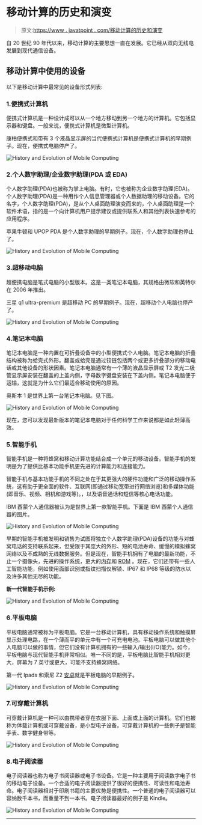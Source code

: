 # 移动计算的历史和演变

> 原文:[https://www . javatpoint . com/移动计算的历史和演变](https://www.javatpoint.com/history-and-evolution-of-mobile-computing)

自 20 世纪 90 年代以来，移动计算的主要思想一直在发展。它已经从双向无线电发展到现代通信设备。

## 移动计算中使用的设备

以下是移动计算中最常见的设备形式列表:

### 1.便携式计算机

便携式计算机是一种设计成可以从一个地方移动到另一个地方的计算机。它包括显示器和键盘。一般来说，便携式计算机是微型计算机。

康柏便携式和带有 3 个液晶显示屏的当代便携式计算机是便携式计算机的早期例子。现在，便携式电脑停产了。

![History and Evolution of Mobile Computing](../Images/4f22abb772f95f8f2880a87694ccc64b.png)

### 2.个人数字助理/企业数字助理(PDA 或 EDA)

个人数字助理(PDA)也被称为掌上电脑。有时，它也被称为企业数字助理(EDA)。个人数字助理(PDA)是一种用作个人信息管理器或个人数据助理的移动设备。它的名字，个人数字助理(PDA)，是从个人桌面助理演变而来的，个人桌面助理是一个软件术语，指的是一个向计算机用户提示建议或提供联系人和其他列表快速参考的应用程序。

苹果牛顿和 UPOP PDA 是个人数字助理的早期例子。现在，个人数字助理也停止了。

![History and Evolution of Mobile Computing](../Images/4fb0208fd3734cf1dd58d9a68ac3ba01.png)

### 3.超移动电脑

超便携电脑是笔式电脑的小型版本。这是一类笔记本电脑，其规格由微软和英特尔在 2006 年推出。

三星 q1 ultra-premium 是超移动 PC 的早期例子。现在，超移动个人电脑也停产了。

![History and Evolution of Mobile Computing](../Images/8b7f428074eae090e30d5662a4427cf3.png)

### 4.笔记本电脑

笔记本电脑是一种内置在可折叠设备中的小型便携式个人电脑。笔记本电脑的折叠结构被称为蛤壳式外形。翻盖或蛤壳是通过铰链包括两个或更多折叠部分的移动电话或其他设备的形状因素。笔记本电脑通常有一个薄的液晶显示屏或 T2 发光二极管显示屏安装在翻盖的上盖内侧，字母数字键盘安装在下盖内侧。笔记本电脑便于运输，这就是为什么它们最适合移动使用的原因。

奥斯本 1 是世界上第一台笔记本电脑。见下图。

![History and Evolution of Mobile Computing](../Images/9ae5fa5db0535ed5cd8c4969819b7f54.png)

现在，您可以发现最新版本的笔记本电脑对于任何科学工作来说都是如此轻薄高效。

### 5.智能手机

智能手机是一种将蜂窝和移动计算功能结合成一个单元的移动设备。智能手机的发明是为了提供比基本功能手机更先进的计算能力和连接能力。

智能手机与基本功能手机的不同之处在于其更强大的硬件功能和广泛的移动操作系统，这有助于更全面的软件、互联网(即通过移动宽带进行网络浏览)和多媒体功能(即音乐、视频、相机和游戏等)。，以及语音通话和短信等核心电话功能。

IBM 西蒙个人通信器被认为是世界上第一款智能手机。下面是 IBM 西蒙个人通信器的图片。

![History and Evolution of Mobile Computing](../Images/b024b869e2f3169cad8a0b235f56ec70.png)

早期的智能手机被发明和销售为试图将独立个人数字助理(PDA)设备的功能与对蜂窝电话的支持联系起来，但受限于其庞大的外形、短的电池寿命、缓慢的模拟蜂窝网络以及不成熟的无线数据服务。但是现在，智能手机拥有了电脑的最新功能，不止一个摄像头，先进的操作系统，更大的[内存](https://www.javatpoint.com/ram)和 [ROM](https://www.javatpoint.com/rom) 。现在，它们还带有一些人工智能功能，例如使用面部识别或指纹扫描仪解锁、IP67 和 IP68 等级的防水以及许多其他无尽的功能。

**新一代智能手机示例:**

![History and Evolution of Mobile Computing](../Images/a7485fc6892f5f609ad1850972729d41.png)

### 6.平板电脑

平板电脑通常被称为平板电脑。它是一台移动计算机，具有移动操作系统和触摸屏显示处理电路，在一个薄而平的单元中有一个可充电电池。平板电脑可以做其他个人电脑可以做的事情，但它们没有计算机拥有的一些输入/输出(I/O)能力。如今，平板电脑与现代智能手机非常相似。唯一不同的是，平板电脑比智能手机相对更大，屏幕为 7 英寸或更大，可能不支持蜂窝网络。

第一代 Ipads 和索尼 Z2 [安卓](https://www.javatpoint.com/android-tutorial)就是平板电脑的早期例子。

![History and Evolution of Mobile Computing](../Images/b60661a0612e4663d9bf5fe0098cb029.png)

### 7.可穿戴计算机

可穿戴计算机是一种可以由携带者穿在衣服下面、上面或上面的计算机。它们也被称为体载计算机或可穿戴设备，是小型电子设备。可穿戴计算机的一些例子是智能手表、数字健身带等。

![History and Evolution of Mobile Computing](../Images/3f9aa3841e4bbb1e6972a1d9c2e342b8.png)

### 8.电子阅读器

电子阅读器也称为电子书阅读器或电子书设备。它是一种主要用于阅读数字电子书的移动电子设备。一个合适的电子阅读器提供了很好的便携性、可读性和电池寿命。电子阅读器相对于印刷书籍的主要优势是便携性。一个普通的电子阅读器可以容纳数千本书，而重量不到一本书。电子阅读器最好的例子是 Kindle。

![History and Evolution of Mobile Computing](../Images/de5b37c09346ba5d0ccd36db8d68c3ab.png)

* * *